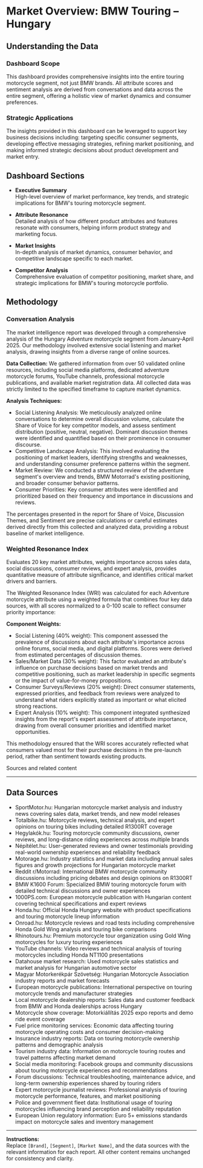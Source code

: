 # Market Overview: BMW Touring – Hungary

## Understanding the Data

### Dashboard Scope
This dashboard provides comprehensive insights into the entire touring motorcycle segment, not just BMW brands. All attribute scores and sentiment analysis are derived from conversations and data across the entire segment, offering a holistic view of market dynamics and consumer preferences.

### Strategic Applications
The insights provided in this dashboard can be leveraged to support key business decisions including: targeting specific consumer segments, developing effective messaging strategies, refining market positioning, and making informed strategic decisions about product development and market entry.

## Dashboard Sections

- **Executive Summary**  
  High-level overview of market performance, key trends, and strategic implications for BMW's touring motorcycle segment.

- **Attribute Resonance**  
  Detailed analysis of how different product attributes and features resonate with consumers, helping inform product strategy and marketing focus.

- **Market Insights**  
  In-depth analysis of market dynamics, consumer behavior, and competitive landscape specific to each market.

- **Competitor Analysis**  
  Comprehensive evaluation of competitor positioning, market share, and strategic implications for BMW's touring motorcycle portfolio.

## Methodology

### Conversation Analysis
The market intelligence report was developed through a comprehensive analysis of the Hungary Adventure motorcycle segment from January-April 2025. Our methodology involved extensive social listening and market analysis, drawing insights from a diverse range of online sources.

**Data Collection:** We gathered information from over 50 validated online resources, including social media platforms, dedicated adventure motorcycle forums, YouTube channels, professional motorcycle publications, and available market registration data. All collected data was strictly limited to the specified timeframe to capture market dynamics.

**Analysis Techniques:**
- Social Listening Analysis: We meticulously analyzed online conversations to determine overall discussion volume, calculate the Share of Voice for key competitor models, and assess sentiment distribution (positive, neutral, negative). Dominant discussion themes were identified and quantified based on their prominence in consumer discourse.
- Competitive Landscape Analysis: This involved evaluating the positioning of market leaders, identifying strengths and weaknesses, and understanding consumer preference patterns within the segment.
- Market Review: We conducted a structured review of the adventure segment's overview and trends, BMW Motorrad's existing positioning, and broader consumer behavior patterns.
- Consumer Priorities: Key consumer attributes were identified and prioritized based on their frequency and importance in discussions and reviews.

The percentages presented in the report for Share of Voice, Discussion Themes, and Sentiment are precise calculations or careful estimates derived directly from this collected and analyzed data, providing a robust baseline of market intelligence.

### Weighted Resonance Index
Evaluates 20 key market attributes, weights importance across sales data, social discussions, consumer reviews, and expert analysis, provides quantitative measure of attribute significance, and identifies critical market drivers and barriers.

The Weighted Resonance Index (WRI) was calculated for each Adventure motorcycle attribute using a weighted formula that combines four key data sources, with all scores normalized to a 0-100 scale to reflect consumer priority importance:

**Component Weights:**
- Social Listening (40% weight): This component assessed the prevalence of discussions about each attribute's importance across online forums, social media, and digital platforms. Scores were derived from estimated percentages of discussion themes.
- Sales/Market Data (30% weight): This factor evaluated an attribute's influence on purchase decisions based on market trends and competitive positioning, such as market leadership in specific segments or the impact of value-for-money propositions.
- Consumer Surveys/Reviews (20% weight): Direct consumer statements, expressed priorities, and feedback from reviews were analyzed to understand what riders explicitly stated as important or what elicited strong reactions.
- Expert Analysis (10% weight): This component integrated synthesized insights from the report's expert assessment of attribute importance, drawing from overall consumer priorities and identified market opportunities.

This methodology ensured that the WRI scores accurately reflected what consumers valued most for their purchase decisions in the pre-launch period, rather than sentiment towards existing products.

Sources and related content

---

## Data Sources

- SportMotor.hu: Hungarian motorcycle market analysis and industry news covering sales data, market trends, and new model releases
- Totalbike.hu: Motorcycle reviews, technical analysis, and expert opinions on touring bikes including detailed R1300RT coverage
- Hegylakók.hu: Touring motorcycle community discussions, owner reviews, and long-distance riding experiences across multiple brands
- Népítélet.hu: User-generated reviews and owner testimonials providing real-world ownership experiences and reliability feedback
- Motorage.hu: Industry statistics and market data including annual sales figures and growth projections for Hungarian motorcycle market
- Reddit r/Motorrad: International BMW motorcycle community discussions including pricing debates and design opinions on R1300RT
- BMW K1600 Forum: Specialized BMW touring motorcycle forum with detailed technical discussions and owner experiences
- 1000PS.com: European motorcycle publication with Hungarian content covering technical specifications and expert reviews
- Honda.hu: Official Honda Hungary website with product specifications and touring motorcycle lineup information
- Onroad.hu: Motorcycle reviews and road tests including comprehensive Honda Gold Wing analysis and touring bike comparisons
- Rhinotours.hu: Premium motorcycle tour organization using Gold Wing motorcycles for luxury touring experiences
- YouTube channels: Video reviews and technical analysis of touring motorcycles including Honda NT1100 presentations
- Datahouse market research: Used motorcycle sales statistics and market analysis for Hungarian automotive sector
- Magyar Motorkerékpár Szövetség: Hungarian Motorcycle Association industry reports and market forecasts
- European motorcycle publications: International perspective on touring motorcycle trends and manufacturer strategies
- Local motorcycle dealership reports: Sales data and customer feedback from BMW and Honda dealerships across Hungary
- Motorcycle show coverage: Motorkiállítás 2025 expo reports and demo ride event coverage
- Fuel price monitoring services: Economic data affecting touring motorcycle operating costs and consumer decision-making
- Insurance industry reports: Data on touring motorcycle ownership patterns and demographic analysis
- Tourism industry data: Information on motorcycle touring routes and travel patterns affecting market demand
- Social media monitoring: Facebook groups and community discussions about touring motorcycle experiences and recommendations
- Forum discussions: Technical troubleshooting, maintenance advice, and long-term ownership experiences shared by touring riders
- Expert motorcycle journalist reviews: Professional analysis of touring motorcycle performance, features, and market positioning
- Police and government fleet data: Institutional usage of touring motorcycles influencing brand perception and reliability reputation
- European Union regulatory information: Euro 5+ emissions standards impact on motorcycle sales and inventory management

---

**Instructions:**  
Replace `[Brand]`, `[Segment]`, `[Market Name]`, and the data sources with the relevant information for each report. All other content remains unchanged for consistency and clarity.
